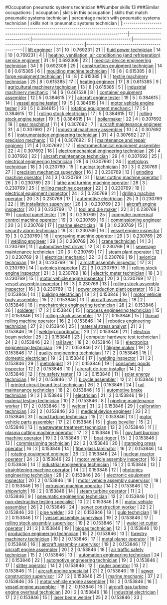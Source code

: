 #Occupation pneumatic systems technician
##Number skills 13
###Similar occupations:
| occupation                                                                                                                                                    |   skills in this occupation |   skills that match pneumatic systems technician |   percentage match with pneumatic systems technician |   skills not in pneumatic systems technician |
|:--------------------------------------------------------------------------------------------------------------------------------------------------------------|----------------------------:|-------------------------------------------------:|-----------------------------------------------------:|---------------------------------------------:|
| [lift engineer](lift_engineer.md)                                                                                                                             |                          31 |                                               10 |                                             0.769231 |                                           21 |
| [fluid power technician](fluid_power_technician.md)                                                                                                           |                          14 |                                               10 |                                             0.769231 |                                            4 |
| [heating, ventilation, air conditioning (and refrigeration) service engineer](heating,_ventilation,_air_conditioning_(and_refrigeration)_service_engineer.md) |                          31 |                                                9 |                                             0.692308 |                                           22 |
| [medical device engineering technician](medical_device_engineering_technician.md)                                                                             |                          34 |                                                9 |                                             0.692308 |                                           25 |
| [construction equipment technician](construction_equipment_technician.md)                                                                                     |                          14 |                                                8 |                                             0.615385 |                                            6 |
| [moulding machine technician](moulding_machine_technician.md)                                                                                                 |                          16 |                                                8 |                                             0.615385 |                                            8 |
| [forge equipment technician](forge_equipment_technician.md)                                                                                                   |                          14 |                                                8 |                                             0.615385 |                                            6 |
| [textile machinery technician](textile_machinery_technician.md)                                                                                               |                          25 |                                                8 |                                             0.615385 |                                           17 |
| [heating engineer](heating_engineer.md)                                                                                                                       |                          17 |                                                8 |                                             0.615385 |                                            9 |
| [agricultural machinery technician](agricultural_machinery_technician.md)                                                                                     |                          13 |                                                8 |                                             0.615385 |                                            5 |
| [industrial machinery mechanic](industrial_machinery_mechanic.md)                                                                                             |                          14 |                                                6 |                                             0.461538 |                                            8 |
| [container equipment assembler](container_equipment_assembler.md)                                                                                             |                          12 |                                                5 |                                             0.384615 |                                            7 |
| [aircraft engine tester](aircraft_engine_tester.md)                                                                                                           |                          19 |                                                5 |                                             0.384615 |                                           14 |
| [vessel engine tester](vessel_engine_tester.md)                                                                                                               |                          19 |                                                5 |                                             0.384615 |                                           14 |
| [motor vehicle engine tester](motor_vehicle_engine_tester.md)                                                                                                 |                          20 |                                                5 |                                             0.384615 |                                           15 |
| [rotating equipment mechanic](rotating_equipment_mechanic.md)                                                                                                 |                          17 |                                                5 |                                             0.384615 |                                           12 |
| [rolling stock electrician](rolling_stock_electrician.md)                                                                                                     |                          17 |                                                5 |                                             0.384615 |                                           12 |
| [rolling stock engine tester](rolling_stock_engine_tester.md)                                                                                                 |                          19 |                                                5 |                                             0.384615 |                                           14 |
| [boilermaker](boilermaker.md)                                                                                                                                 |                          22 |                                                4 |                                             0.307692 |                                           18 |
| [gear machinist](gear_machinist.md)                                                                                                                           |                          11 |                                                4 |                                             0.307692 |                                            7 |
| [aircraft maintenance engineer](aircraft_maintenance_engineer.md)                                                                                             |                          31 |                                                4 |                                             0.307692 |                                           27 |
| [industrial machinery assembler](industrial_machinery_assembler.md)                                                                                           |                          10 |                                                4 |                                             0.307692 |                                            6 |
| [instrumentation engineering technician](instrumentation_engineering_technician.md)                                                                           |                          31 |                                                4 |                                             0.307692 |                                           27 |
| [precision mechanic](precision_mechanic.md)                                                                                                                   |                          13 |                                                4 |                                             0.307692 |                                            9 |
| [maintenance and repair engineer](maintenance_and_repair_engineer.md)                                                                                         |                          21 |                                                4 |                                             0.307692 |                                           17 |
| [electromechanical equipment assembler](electromechanical_equipment_assembler.md)                                                                             |                          22 |                                                4 |                                             0.307692 |                                           18 |
| [electromechanical engineering technician](electromechanical_engineering_technician.md)                                                                       |                          26 |                                                4 |                                             0.307692 |                                           22 |
| [aircraft maintenance technician](aircraft_maintenance_technician.md)                                                                                         |                          29 |                                                4 |                                             0.307692 |                                           25 |
| [electrical engineering technician](electrical_engineering_technician.md)                                                                                     |                          28 |                                                4 |                                             0.307692 |                                           24 |
| [metrology technician](metrology_technician.md)                                                                                                               |                          18 |                                                3 |                                             0.230769 |                                           15 |
| [nuclear technician](nuclear_technician.md)                                                                                                                   |                          30 |                                                3 |                                             0.230769 |                                           27 |
| [precision mechanics supervisor](precision_mechanics_supervisor.md)                                                                                           |                          16 |                                                3 |                                             0.230769 |                                           13 |
| [grinding machine operator](grinding_machine_operator.md)                                                                                                     |                          24 |                                                3 |                                             0.230769 |                                           21 |
| [laser cutting machine operator](laser_cutting_machine_operator.md)                                                                                           |                          26 |                                                3 |                                             0.230769 |                                           23 |
| [lathe and turning machine operator](lathe_and_turning_machine_operator.md)                                                                                   |                          28 |                                                3 |                                             0.230769 |                                           25 |
| [milling machine operator](milling_machine_operator.md)                                                                                                       |                          22 |                                                3 |                                             0.230769 |                                           19 |
| [electrical equipment inspector](electrical_equipment_inspector.md)                                                                                           |                          24 |                                                3 |                                             0.230769 |                                           21 |
| [drilling machine operator](drilling_machine_operator.md)                                                                                                     |                          20 |                                                3 |                                             0.230769 |                                           17 |
| [automotive electrician](automotive_electrician.md)                                                                                                           |                          25 |                                                3 |                                             0.230769 |                                           22 |
| [lift installation supervisor](lift_installation_supervisor.md)                                                                                               |                          26 |                                                3 |                                             0.230769 |                                           23 |
| [aircraft engine inspector](aircraft_engine_inspector.md)                                                                                                     |                          20 |                                                3 |                                             0.230769 |                                           17 |
| [tool and die maker](tool_and_die_maker.md)                                                                                                                   |                          22 |                                                3 |                                             0.230769 |                                           19 |
| [control panel tester](control_panel_tester.md)                                                                                                               |                          28 |                                                3 |                                             0.230769 |                                           25 |
| [computer numerical control machine operator](computer_numerical_control_machine_operator.md)                                                                 |                          19 |                                                3 |                                             0.230769 |                                           16 |
| [commissioning engineer](commissioning_engineer.md)                                                                                                           |                          20 |                                                3 |                                             0.230769 |                                           17 |
| [marine electrician](marine_electrician.md)                                                                                                                   |                          18 |                                                3 |                                             0.230769 |                                           15 |
| [security alarm technician](security_alarm_technician.md)                                                                                                     |                          19 |                                                3 |                                             0.230769 |                                           16 |
| [vessel engine inspector](vessel_engine_inspector.md)                                                                                                         |                          19 |                                                3 |                                             0.230769 |                                           16 |
| [engraving machine operator](engraving_machine_operator.md)                                                                                                   |                          29 |                                                3 |                                             0.230769 |                                           26 |
| [welding engineer](welding_engineer.md)                                                                                                                       |                          29 |                                                3 |                                             0.230769 |                                           26 |
| [crane technician](crane_technician.md)                                                                                                                       |                          14 |                                                3 |                                             0.230769 |                                           11 |
| [automotive test driver](automotive_test_driver.md)                                                                                                           |                          12 |                                                3 |                                             0.230769 |                                            9 |
| [sewerage maintenance technician](sewerage_maintenance_technician.md)                                                                                         |                          20 |                                                3 |                                             0.230769 |                                           17 |
| [steam plant operator](steam_plant_operator.md)                                                                                                               |                          12 |                                                3 |                                             0.230769 |                                            9 |
| [electrical mechanic](electrical_mechanic.md)                                                                                                                 |                          22 |                                                3 |                                             0.230769 |                                           19 |
| [avionics technician](avionics_technician.md)                                                                                                                 |                          19 |                                                3 |                                             0.230769 |                                           16 |
| [aircraft assembly inspector](aircraft_assembly_inspector.md)                                                                                                 |                          17 |                                                3 |                                             0.230769 |                                           14 |
| [avionics inspector](avionics_inspector.md)                                                                                                                   |                          22 |                                                3 |                                             0.230769 |                                           19 |
| [rolling stock engine inspector](rolling_stock_engine_inspector.md)                                                                                           |                          21 |                                                3 |                                             0.230769 |                                           18 |
| [electric meter technician](electric_meter_technician.md)                                                                                                     |                          18 |                                                3 |                                             0.230769 |                                           15 |
| [motor vehicle engine inspector](motor_vehicle_engine_inspector.md)                                                                                           |                          20 |                                                3 |                                             0.230769 |                                           17 |
| [vessel assembly inspector](vessel_assembly_inspector.md)                                                                                                     |                          16 |                                                3 |                                             0.230769 |                                           13 |
| [rolling stock assembly inspector](rolling_stock_assembly_inspector.md)                                                                                       |                          16 |                                                3 |                                             0.230769 |                                           13 |
| [power production plant operator](power_production_plant_operator.md)                                                                                         |                          16 |                                                2 |                                             0.153846 |                                           14 |
| [building electrician](building_electrician.md)                                                                                                               |                          18 |                                                2 |                                             0.153846 |                                           16 |
| [motor vehicle body assembler](motor_vehicle_body_assembler.md)                                                                                               |                          15 |                                                2 |                                             0.153846 |                                           13 |
| [aircraft assembler](aircraft_assembler.md)                                                                                                                   |                          18 |                                                2 |                                             0.153846 |                                           16 |
| [mechatronics engineering technician](mechatronics_engineering_technician.md)                                                                                 |                          28 |                                                2 |                                             0.153846 |                                           26 |
| [solderer](solderer.md)                                                                                                                                       |                          17 |                                                2 |                                             0.153846 |                                           15 |
| [process engineering technician](process_engineering_technician.md)                                                                                           |                          15 |                                                2 |                                             0.153846 |                                           13 |
| [rolling stock assembler](rolling_stock_assembler.md)                                                                                                         |                          17 |                                                2 |                                             0.153846 |                                           15 |
| [thread rolling machine operator](thread_rolling_machine_operator.md)                                                                                         |                          16 |                                                2 |                                             0.153846 |                                           14 |
| [robotics engineering technician](robotics_engineering_technician.md)                                                                                         |                          27 |                                                2 |                                             0.153846 |                                           25 |
| [material stress analyst](material_stress_analyst.md)                                                                                                         |                          21 |                                                2 |                                             0.153846 |                                           19 |
| [welding coordinator](welding_coordinator.md)                                                                                                                 |                          23 |                                                2 |                                             0.153846 |                                           21 |
| [electron beam welder](electron_beam_welder.md)                                                                                                               |                          25 |                                                2 |                                             0.153846 |                                           23 |
| [computer hardware test technician](computer_hardware_test_technician.md)                                                                                     |                          24 |                                                2 |                                             0.153846 |                                           22 |
| [rail layer](rail_layer.md)                                                                                                                                   |                          18 |                                                2 |                                             0.153846 |                                           16 |
| [electronics engineering technician](electronics_engineering_technician.md)                                                                                   |                          29 |                                                2 |                                             0.153846 |                                           27 |
| [filigree maker](filigree_maker.md)                                                                                                                           |                          19 |                                                2 |                                             0.153846 |                                           17 |
| [quality engineering technician](quality_engineering_technician.md)                                                                                           |                          17 |                                                2 |                                             0.153846 |                                           15 |
| [domestic electrician](domestic_electrician.md)                                                                                                               |                          19 |                                                2 |                                             0.153846 |                                           17 |
| [welding inspector](welding_inspector.md)                                                                                                                     |                          31 |                                                2 |                                             0.153846 |                                           29 |
| [metrologist](metrologist.md)                                                                                                                                 |                          21 |                                                2 |                                             0.153846 |                                           19 |
| [consumer goods inspector](consumer_goods_inspector.md)                                                                                                       |                          12 |                                                2 |                                             0.153846 |                                           10 |
| [aircraft de-icer installer](aircraft_de-icer_installer.md)                                                                                                   |                          14 |                                                2 |                                             0.153846 |                                           12 |
| [fire safety tester](fire_safety_tester.md)                                                                                                                   |                          13 |                                                2 |                                             0.153846 |                                           11 |
| [solar energy technician](solar_energy_technician.md)                                                                                                         |                          19 |                                                2 |                                             0.153846 |                                           17 |
| [bicycle assembler](bicycle_assembler.md)                                                                                                                     |                          12 |                                                2 |                                             0.153846 |                                           10 |
| [printed circuit board test technician](printed_circuit_board_test_technician.md)                                                                             |                          26 |                                                2 |                                             0.153846 |                                           24 |
| [rail maintenance technician](rail_maintenance_technician.md)                                                                                                 |                          18 |                                                2 |                                             0.153846 |                                           16 |
| [automotive brake technician](automotive_brake_technician.md)                                                                                                 |                           9 |                                                2 |                                             0.153846 |                                            7 |
| [electrician](electrician.md)                                                                                                                                 |                          21 |                                                2 |                                             0.153846 |                                           19 |
| [material testing technician](material_testing_technician.md)                                                                                                 |                          10 |                                                2 |                                             0.153846 |                                            8 |
| [pipeline maintenance worker](pipeline_maintenance_worker.md)                                                                                                 |                          17 |                                                2 |                                             0.153846 |                                           15 |
| [welder](welder.md)                                                                                                                                           |                          31 |                                                2 |                                             0.153846 |                                           29 |
| [calibration technician](calibration_technician.md)                                                                                                           |                          22 |                                                2 |                                             0.153846 |                                           20 |
| [medical device engineer](medical_device_engineer.md)                                                                                                         |                          33 |                                                2 |                                             0.153846 |                                           31 |
| [wind turbine technician](wind_turbine_technician.md)                                                                                                         |                          15 |                                                2 |                                             0.153846 |                                           13 |
| [motor vehicle parts assembler](motor_vehicle_parts_assembler.md)                                                                                             |                          17 |                                                2 |                                             0.153846 |                                           15 |
| [glass beveller](glass_beveller.md)                                                                                                                           |                          15 |                                                2 |                                             0.153846 |                                           13 |
| [wastewater treatment technician](wastewater_treatment_technician.md)                                                                                         |                          13 |                                                2 |                                             0.153846 |                                           11 |
| [plasma cutting machine operator](plasma_cutting_machine_operator.md)                                                                                         |                          17 |                                                2 |                                             0.153846 |                                           15 |
| [oxy fuel burning machine operator](oxy_fuel_burning_machine_operator.md)                                                                                     |                          19 |                                                2 |                                             0.153846 |                                           17 |
| [boat rigger](boat_rigger.md)                                                                                                                                 |                          15 |                                                2 |                                             0.153846 |                                           13 |
| [commissioning technician](commissioning_technician.md)                                                                                                       |                          22 |                                                2 |                                             0.153846 |                                           20 |
| [stamping press operator](stamping_press_operator.md)                                                                                                         |                          16 |                                                2 |                                             0.153846 |                                           14 |
| [fiberglass laminator](fiberglass_laminator.md)                                                                                                               |                          16 |                                                2 |                                             0.153846 |                                           14 |
| [rotating equipment engineer](rotating_equipment_engineer.md)                                                                                                 |                          26 |                                                2 |                                             0.153846 |                                           24 |
| [nuclear reactor operator](nuclear_reactor_operator.md)                                                                                                       |                          24 |                                                2 |                                             0.153846 |                                           22 |
| [motor vehicle assembly inspector](motor_vehicle_assembly_inspector.md)                                                                                       |                          16 |                                                2 |                                             0.153846 |                                           14 |
| [industrial engineering technician](industrial_engineering_technician.md)                                                                                     |                          15 |                                                2 |                                             0.153846 |                                           13 |
| [straightening machine operator](straightening_machine_operator.md)                                                                                           |                          14 |                                                2 |                                             0.153846 |                                           12 |
| [photonics engineering technician](photonics_engineering_technician.md)                                                                                       |                          28 |                                                2 |                                             0.153846 |                                           26 |
| [electronic equipment inspector](electronic_equipment_inspector.md)                                                                                           |                          20 |                                                2 |                                             0.153846 |                                           18 |
| [motor vehicle assembly supervisor](motor_vehicle_assembly_supervisor.md)                                                                                     |                          18 |                                                2 |                                             0.153846 |                                           16 |
| [extrusion machine operator](extrusion_machine_operator.md)                                                                                                   |                          14 |                                                2 |                                             0.153846 |                                           12 |
| [shipwright](shipwright.md)                                                                                                                                   |                          16 |                                                2 |                                             0.153846 |                                           14 |
| [steam turbine operator](steam_turbine_operator.md)                                                                                                           |                          11 |                                                2 |                                             0.153846 |                                            9 |
| [pneumatic engineering technician](pneumatic_engineering_technician.md)                                                                                       |                          12 |                                                2 |                                             0.153846 |                                           10 |
| [non-destructive testing specialist](non-destructive_testing_specialist.md)                                                                                   |                          10 |                                                2 |                                             0.153846 |                                            8 |
| [motor vehicle assembler](motor_vehicle_assembler.md)                                                                                                         |                          26 |                                                2 |                                             0.153846 |                                           24 |
| [sewer construction worker](sewer_construction_worker.md)                                                                                                     |                          22 |                                                2 |                                             0.153846 |                                           20 |
| [pipe welder](pipe_welder.md)                                                                                                                                 |                          20 |                                                2 |                                             0.153846 |                                           18 |
| [pulp technician](pulp_technician.md)                                                                                                                         |                          19 |                                                2 |                                             0.153846 |                                           17 |
| [vessel assembly supervisor](vessel_assembly_supervisor.md)                                                                                                   |                          19 |                                                2 |                                             0.153846 |                                           17 |
| [rolling stock assembly supervisor](rolling_stock_assembly_supervisor.md)                                                                                     |                          19 |                                                2 |                                             0.153846 |                                           17 |
| [water jet cutter operator](water_jet_cutter_operator.md)                                                                                                     |                          21 |                                                2 |                                             0.153846 |                                           19 |
| [biogas technician](biogas_technician.md)                                                                                                                     |                          12 |                                                2 |                                             0.153846 |                                           10 |
| [production engineering technician](production_engineering_technician.md)                                                                                     |                          15 |                                                2 |                                             0.153846 |                                           13 |
| [forestry machinery technician](forestry_machinery_technician.md)                                                                                             |                          19 |                                                2 |                                             0.153846 |                                           17 |
| [metal planer operator](metal_planer_operator.md)                                                                                                             |                          18 |                                                2 |                                             0.153846 |                                           16 |
| [aircraft assembly supervisor](aircraft_assembly_supervisor.md)                                                                                               |                          19 |                                                2 |                                             0.153846 |                                           17 |
| [aircraft engine assembler](aircraft_engine_assembler.md)                                                                                                     |                          20 |                                                2 |                                             0.153846 |                                           18 |
| [air traffic safety technician](air_traffic_safety_technician.md)                                                                                             |                          15 |                                                2 |                                             0.153846 |                                           13 |
| [automation engineering technician](automation_engineering_technician.md)                                                                                     |                          24 |                                                2 |                                             0.153846 |                                           22 |
| [automotive engineering technician](automotive_engineering_technician.md)                                                                                     |                          19 |                                                2 |                                             0.153846 |                                           17 |
| [slitter operator](slitter_operator.md)                                                                                                                       |                          14 |                                                2 |                                             0.153846 |                                           12 |
| [router operator](router_operator.md)                                                                                                                         |                          13 |                                                2 |                                             0.153846 |                                           11 |
| [aircraft engine specialist](aircraft_engine_specialist.md)                                                                                                   |                          21 |                                                2 |                                             0.153846 |                                           19 |
| [sewer construction supervisor](sewer_construction_supervisor.md)                                                                                             |                          27 |                                                2 |                                             0.153846 |                                           25 |
| [marine mechanic](marine_mechanic.md)                                                                                                                         |                          37 |                                                2 |                                             0.153846 |                                           35 |
| [motor vehicle engine assembler](motor_vehicle_engine_assembler.md)                                                                                           |                          18 |                                                2 |                                             0.153846 |                                           16 |
| [vessel engine assembler](vessel_engine_assembler.md)                                                                                                         |                          18 |                                                2 |                                             0.153846 |                                           16 |
| [aircraft gas turbine engine overhaul technician](aircraft_gas_turbine_engine_overhaul_technician.md)                                                         |                          20 |                                                2 |                                             0.153846 |                                           18 |
| [industrial electrician](industrial_electrician.md)                                                                                                           |                          17 |                                                2 |                                             0.153846 |                                           15 |
| [laser beam welder](laser_beam_welder.md)                                                                                                                     |                          25 |                                                2 |                                             0.153846 |                                           23 |
